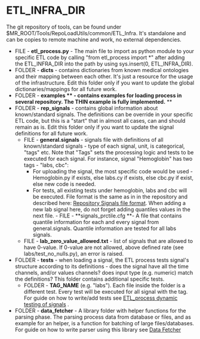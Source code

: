 # ETL_INFRA_DIR
The git repository of tools, can be found under $MR_ROOT/Tools/RepoLoadUtils/common/ETL_Infra.
It's standalone and can be copies to remote machine and work, no external dependencies.

- FILE - **etl_process.py** - The main file to import as python module to your specific ETL code by calling "from etl_process import *" after adding the ETL_INFRA_DIR into the path by using sys.insert(0, ETL_INFRA_DIR).
- FOLDER - **dicts** - contains dictionaries from known medical ontologies and their mapping between each other. It's just a resource for the usage of the infrastructure. Edit this folder only if you want to update the global dictionaries/mappings for all future work.
- FOLDER - **examples ** - contains examples for loading process in several repository. The THIN example is fully implemented.** **
- FOLDER - **rep_signals** - contains global information about known/standard signals. The definitions can be override in your specific ETL code, but this is a "start" that in almost all cases, can and should remain as is. Edit this folder only if you want to update the signal definitions for all future work.
    - FILE - **general.signals** - signals file with definitions of all known/standard signals - type of each signal, unit, is categorical, "tags" etc. Note that "Tags" sets the processing logic and tests to be executed for each signal. For instance, signal "Hemoglobin" has two tags - "labs, cbc":
        - For uploading the signal, the most specific code would be used - Hemoglobin.py if exists, else labs.cy if exists, else cbc.py if exist, else new code is needed.
        - For tests, all existing tests under hemoglobin, labs and cbc will be executed.
File format is the same as in in the repository and described here: [Repository Signals file format](../../Repository%20Signals%20file%20format.md). When adding a new lab signal here, do not forget adding quantiles values in the next file.  - FILE - **signals_prctile.cfg **- A file that contains quantile information for each and every signal from general.signals. Quantile information are tested for all labs signals.
    - FILE - **lab_zero_value_allowed.txt** - list of signals that are allowed to have 0-value. If 0-value are not allowed, above defined rate (see labs/test_no_nulls.py), an error is raised. 
- FOLDER - **tests** - when loading a signal, the ETL process tests signal's structure according to its definitions - does the signal have all the time channels, and/or values channels? does input type (e.g. numeric) match the definitions? This folder contains additional specific tests.
    - FOLDER - **TAG_NAME** (e.g. "labs"). Each file inside the folder is a different test. Every test will be executed for all signal with the tag. For guide on how to write/add tests see [ETL_process dynamic testing of signals](../ETL%20Tutorial/ETL_process%20dynamic%20testing%20of%20signals.md) . 
- FOLDER - **data_fetcher** - A library folder with helper functions for the parsing phase. The parsing process data from database or files, and as example for an helper, is a function for batching of large files/databases. For guide on how to write parser using this library see [Data Fetcher](../ETL%20Tutorial/Data%20Fetching%20step.md)
 

